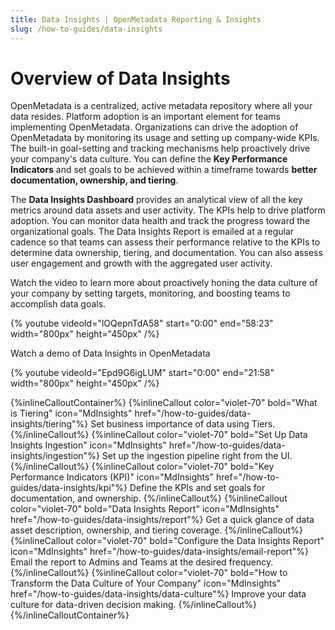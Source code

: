 ```yaml
---
title: Data Insights | OpenMetadata Reporting & Insights
slug: /how-to-guides/data-insights
---
```


# Overview of Data Insights 

OpenMetadata is a centralized, active metadata repository where all your data resides. Platform adoption is an important element for teams implementing OpenMetadata. Organizations can drive the adoption of OpenMetadata by monitoring its usage and setting up company-wide KPIs. The built-in goal-setting and tracking mechanisms help proactively drive your company's data culture. You can define the **Key Performance Indicators** and set goals to be achieved within a timeframe towards **better documentation, ownership, and tiering**. 

The **Data Insights Dashboard** provides an analytical view of all the key metrics around data assets and user activity. The KPIs help to drive platform adoption. You can monitor data health and track the progress toward the organizational goals. The Data Insights Report is emailed at a regular cadence so that teams can assess their performance relative to the KPIs to determine data ownership, tiering, and documentation. You can also assess user engagement and growth with the aggregated user activity.

Watch the video to learn more about proactively honing the data culture of your company by setting targets, monitoring, and boosting teams to accomplish data goals.

{% youtube videoId="lOQepnTdA58" start="0:00" end="58:23" width="800px" height="450px" /%}

Watch a demo of Data Insights in OpenMetadata

{% youtube videoId="Epd9G6igLUM" start="0:00" end="21:58" width="800px" height="450px" /%}

{%inlineCalloutContainer%}
 {%inlineCallout
  color="violet-70"
  bold="What is Tiering"
  icon="MdInsights"
  href="/how-to-guides/data-insights/tiering"%}
  Set business importance of data using Tiers.
 {%/inlineCallout%}
 {%inlineCallout
  color="violet-70"
  bold="Set Up Data Insights Ingestion"
  icon="MdInsights"
  href="/how-to-guides/data-insights/ingestion"%}
  Set up the ingestion pipeline right from the UI.
 {%/inlineCallout%}
 {%inlineCallout
  color="violet-70"
  bold="Key Performance Indicators (KPI)"
  icon="MdInsights"
  href="/how-to-guides/data-insights/kpi"%}
  Define the KPIs and set goals for documentation, and ownership.
 {%/inlineCallout%}
 {%inlineCallout
  color="violet-70"
  bold="Data Insights Report"
  icon="MdInsights"
  href="/how-to-guides/data-insights/report"%}
  Get a quick glance of data asset description, ownership, and tiering coverage.
 {%/inlineCallout%}
 {%inlineCallout
  color="violet-70"
  bold="Configure the Data Insights Report"
  icon="MdInsights"
  href="/how-to-guides/data-insights/email-report"%}
  Email the report to Admins and Teams at the desired frequency.
 {%/inlineCallout%}
 {%inlineCallout
  color="violet-70"
  bold="How to Transform the Data Culture of Your Company"
  icon="MdInsights"
  href="/how-to-guides/data-insights/data-culture"%}
  Improve your data culture for data-driven decision making.
 {%/inlineCallout%}
{%/inlineCalloutContainer%}
